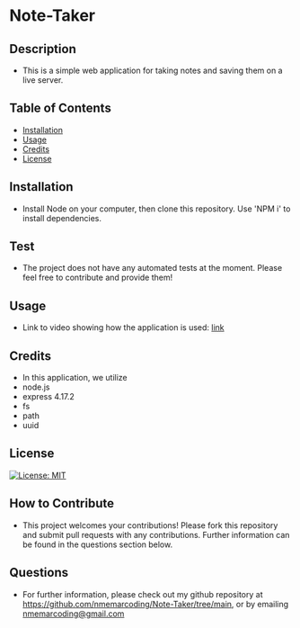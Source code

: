 # Note-Taker
## Description
* This is a simple web application for taking notes and saving them on a live server.
## Table of Contents
- [Installation](#installation) 
- [Usage](#usage) 
- [Credits](#credits) 
- [License](#license)
## Installation 
* Install Node on your computer, then clone this repository. Use 'NPM i' to install dependencies.
## Test 
* The project does not have any automated tests at the moment. Please feel free to contribute and provide them!
## Usage
* Link to video showing how the application is used: [link]()    
## Credits
* In this application, we utilize
* node.js 
* express 4.17.2
* fs
* path
* uuid
## License
[![License: MIT](https://img.shields.io/badge/License-MIT-yellow.svg)](https://opensource.org/licenses/MIT)            
## How to Contribute 
* This project welcomes your contributions! Please fork this repository and submit pull requests with any contributions. Further information can be found in the questions section below.
## Questions
* For further information, please check out my github repository at https://github.com/nmemarcoding/Note-Taker/tree/main, or by emailing nmemarcoding@gmail.com